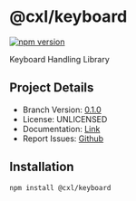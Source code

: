 # @cxl/keyboard 
	
[![npm version](https://badge.fury.io/js/%40cxl%2Fkeyboard.svg)](https://badge.fury.io/js/%40cxl%2Fkeyboard)

Keyboard Handling Library

## Project Details

-   Branch Version: [0.1.0](https://npmjs.com/package/@cxl/keyboard/v/0.1.0)
-   License: UNLICENSED
-   Documentation: [Link](https://cxlio.github.io/cxl/keyboard)
-   Report Issues: [Github](https://github.com/cxlio/cxl/issues)

## Installation

	npm install @cxl/keyboard

